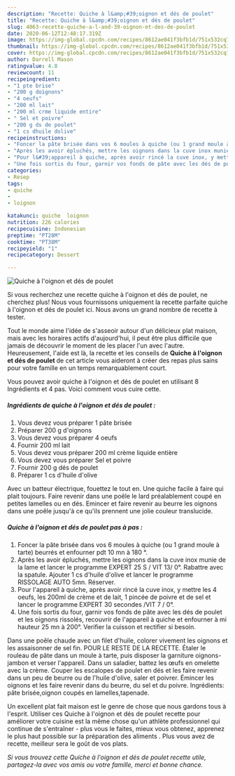 ```yaml
---
description: "Recette: Quiche à l&amp;#39;oignon et dés de poulet"
title: "Recette: Quiche à l&amp;#39;oignon et dés de poulet"
slug: 4063-recette-quiche-a-l-and-39-oignon-et-des-de-poulet
date: 2020-06-12T12:48:17.319Z
image: https://img-global.cpcdn.com/recipes/8612ae041f3bfb1d/751x532cq70/quiche-a-loignon-et-des-de-poulet-photo-principale-de-la-recette.jpg
thumbnail: https://img-global.cpcdn.com/recipes/8612ae041f3bfb1d/751x532cq70/quiche-a-loignon-et-des-de-poulet-photo-principale-de-la-recette.jpg
cover: https://img-global.cpcdn.com/recipes/8612ae041f3bfb1d/751x532cq70/quiche-a-loignon-et-des-de-poulet-photo-principale-de-la-recette.jpg
author: Darrell Mason
ratingvalue: 4.8
reviewcount: 11
recipeingredient:
- "1 pte brise"
- "200 g doignons"
- "4 oeufs"
- "200 ml lait"
- "200 ml crme liquide entire"
- " Sel et poivre"
- "200 g ds de poulet"
- "1 cs dhuile dolive"
recipeinstructions:
- "Foncer la pâte brisée dans vos 6 moules à quiche (ou 1 grand moule à tarte) beurrés et enfourner pdt 10 mn à 180 °."
- "Après les avoir épluchés, mettre les oignons dans la cuve inox munie de la lame et lancer le programme EXPERT 25 S / VIT 13/ 0°. Rabattre avec la spatule. Ajouter 1 cs d&#39;huile d&#39;olive et lancer le programme RISSOLAGE AUTO 5mn. Réserver."
- "Pour l&#39;appareil à quiche, après avoir rincé la cuve inox, y mettre les 4 oeufs, les 200ml de crème et de lait, 1 pincée de poivre et de sel et lancer le programme EXPERT 30 secondes /VIT 7 / 0°."
- "Une fois sortis du four, garnir vos fonds de pâte avec les dés de poulet et les oignons rissolés, recouvrir de l&#39;appareil à quiche et enfourner à mi hauteur 25 mn à 200°. Verifier la cuisson et rectifier si besoin."
categories:
- Resep
tags:
- quiche
- 
- loignon

katakunci: quiche  loignon 
nutrition: 226 calories
recipecuisine: Indonesian
preptime: "PT28M"
cooktime: "PT38M"
recipeyield: "1"
recipecategory: Dessert

---
```



![Quiche à l&#39;oignon et dés de poulet](https://img-global.cpcdn.com/recipes/8612ae041f3bfb1d/751x532cq70/quiche-a-loignon-et-des-de-poulet-photo-principale-de-la-recette.jpg)

Si vous recherchez une recette quiche à l&#39;oignon et dés de poulet, ne cherchez plus! Nous vous fournissons uniquement la recette parfaite quiche à l&#39;oignon et dés de poulet ici. Nous avons un grand nombre de recette à tester.

Tout le monde aime l'idée de s'asseoir autour d'un délicieux plat maison, mais avec les horaires actifs d'aujourd'hui, il peut être plus difficile que jamais de découvrir le moment de les placer l'un avec l'autre. Heureusement, l'aide est là, la recette et les conseils de <strong> Quiche à l&#39;oignon et dés de poulet </strong> de cet article vous aideront à créer des repas plus sains pour votre famille en un temps remarquablement court.

<!--inarticleads1-->

Vous pouvez avoir quiche à l&#39;oignon et dés de poulet en utilisant 8 Ingrédients et 4 pas. Voici comment vous cuire cette.

##### Ingrédients de quiche à l&#39;oignon et dés de poulet :

1. Vous devez vous préparer 1 pâte brisée
1. Préparer 200 g d&#39;oignons
1. Vous devez vous préparer 4 oeufs
1. Fournir 200 ml lait
1. Vous devez vous préparer 200 ml crème liquide entière
1. Vous devez vous préparer  Sel et poivre
1. Fournir 200 g dés de poulet
1. Préparer 1 cs d&#39;huile d&#39;olive


Avec un batteur électrique, fouettez le tout en. Une quiche facile à faire qui plait toujours. Faire revenir dans une poêle le lard préalablement coupé en petites lamelles ou en dés. Emincer et faire revenir au beurre les oignons dans une poêle jusqu&#39;à ce qu&#39;ils prennent une jolie couleur translucide. 

<!--inarticleads2-->

##### Quiche à l&#39;oignon et dés de poulet pas à pas :

1. Foncer la pâte brisée dans vos 6 moules à quiche (ou 1 grand moule à tarte) beurrés et enfourner pdt 10 mn à 180 °.
1. Après les avoir épluchés, mettre les oignons dans la cuve inox munie de la lame et lancer le programme EXPERT 25 S / VIT 13/ 0°. Rabattre avec la spatule. Ajouter 1 cs d&#39;huile d&#39;olive et lancer le programme RISSOLAGE AUTO 5mn. Réserver.
1. Pour l&#39;appareil à quiche, après avoir rincé la cuve inox, y mettre les 4 oeufs, les 200ml de crème et de lait, 1 pincée de poivre et de sel et lancer le programme EXPERT 30 secondes /VIT 7 / 0°.
1. Une fois sortis du four, garnir vos fonds de pâte avec les dés de poulet et les oignons rissolés, recouvrir de l&#39;appareil à quiche et enfourner à mi hauteur 25 mn à 200°. Verifier la cuisson et rectifier si besoin.


Dans une poêle chaude avec un filet d&#39;huile, colorer vivement les oignons et les assaisonner de sel fin. POUR LE RESTE DE LA RECETTE. Étaler le rouleau de pâte dans un moule à tarte, puis disposer la garniture oignons-jambon et verser l&#39;appareil. Dans un saladier, battez les œufs en omelette avec la crème. Couper les escalopes de poulet en dés et les faire revenir dans un peu de beurre ou de l&#39;huile d&#39;olive, saler et poivrer. Émincer les oignons et les faire revenir dans du beurre, du sel et du poivre. Ingrédients: pâte brisée,oignon coupés en lamelles,tapenade. 

<!--inarticleads1-->

<p>
Un excellent plat fait maison est le genre de chose que nous gardons tous à l'esprit. Utiliser ces Quiche à l&#39;oignon et dés de poulet recette pour améliorer votre cuisine est la même chose qu'un athlète professionnel qui continue de s'entraîner - plus vous le faites, mieux vous obtenez, apprenez le plus haut possible sur la préparation des aliments . Plus vous avez de recette, meilleur sera le goût de vos plats.
</p>

<p>
<i>Si vous trouvez cette Quiche à l&#39;oignon et dés de poulet recette utile, partagez-la avec vos amis ou votre famille, merci et bonne chance.</i>
</p>
